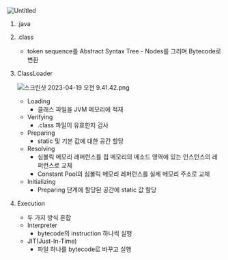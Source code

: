 ![Untitled](https://s3-us-west-2.amazonaws.com/secure.notion-static.com/00451228-1adb-44f1-bcdc-5ce7537e94a5/Untitled.png)

1. .java
2. .class
    - token sequence를 Abstract Syntax Tree - Nodes를 그리며 Bytecode로 변환
3. ClassLoader

   ![스크린샷 2023-04-19 오전 9.41.42.png](https://s3-us-west-2.amazonaws.com/secure.notion-static.com/d957a436-8538-4f33-ba6a-8586fcd24975/%E1%84%89%E1%85%B3%E1%84%8F%E1%85%B3%E1%84%85%E1%85%B5%E1%86%AB%E1%84%89%E1%85%A3%E1%86%BA_2023-04-19_%E1%84%8B%E1%85%A9%E1%84%8C%E1%85%A5%E1%86%AB_9.41.42.png)

    - Loading
        - 클래스 파일을 JVM 메모리에 적재
    - Verifying
        - .class 파일이 유효한지 검사
    - Preparing
        - static 및 기본 값에 대한 공간 할당
    - Resolving
        - 심볼릭 메모리 레퍼런스를 힙 메모리의 메소드 영역에 있는 인스턴스의 레퍼런스로 교체
        - Constant Pool의 심볼릭 메모리 레퍼런스를 실제 메모리 주소로 교체
    - Initializing
        - Preparing 단계에 할당된 공간에 static 값 할당
4. Execution
    - 두 가지 방식 혼합
    - Interpreter
        - bytecode의 instruction 하나씩 실행
    - JIT(Just-In-Time)
        - 파일 하나를 bytecode로 바꾸고 실행